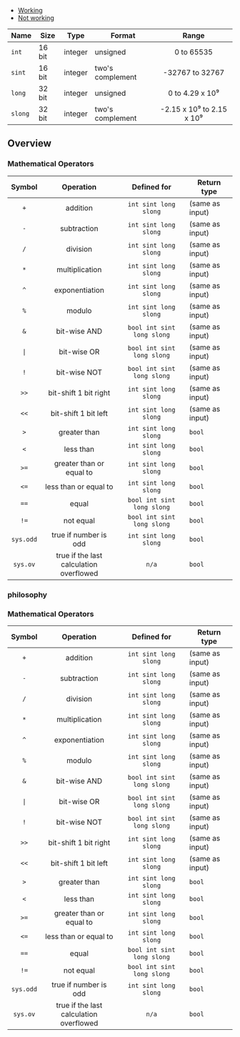 *   [Working ](#overview)
*   [Not working](#philosophy)

| Name | Size | Type | Format | Range |
| ---- | ---- | ---- | ------ | :---: |
| `int` | 16 bit | integer | unsigned | 0 to 65535 |
| `sint` | 16 bit | integer | two's complement | -32767 to 32767 |
| `long` | 32 bit | integer | unsigned | 0 to 4.29 x 10⁹ |
| `slong` | 32 bit | integer | two's complement| -2.15 x 10⁹ to 2.15 x 10⁹ |

<h2 id="overview">Overview</h2>

### Mathematical Operators
| Symbol | Operation | Defined for | Return type |
| :----: | :-------: | :---------: | ----------- |
| `+` | addition | `int sint long slong` | (same as input) |
| `-` | subtraction | `int sint long slong` | (same as input) |
| `/` | division | `int sint long slong` | (same as input) |
| `*` | multiplication | `int sint long slong` | (same as input) |
| `^` | exponentiation | `int sint long slong` | (same as input) |
| `%` | modulo | `int sint long slong` | (same as input) |
| `&` | bit-wise AND | `bool int sint long slong` | (same as input) |
| `\|` | bit-wise OR | `bool int sint long slong` | (same as input) |
| `!` | bit-wise NOT | `bool int sint long slong` | (same as input) |
| `>>` |  bit-shift 1 bit right | `int sint long slong` | (same as input) |
| `<<` |  bit-shift 1 bit left | `int sint long slong` | (same as input) |
| `>` | greater than | `int sint long slong` | `bool` |
| `<` | less than | `int sint long slong` | `bool` |
| `>=` |  greater than or equal to | `int sint long slong` | `bool` |
| `<=` |  less than or equal to | `int sint long slong` | `bool` |
| `==` |  equal | `bool int sint long slong` | `bool` |
| `!=` |  not equal | `bool int sint long slong` | `bool` |
| `sys.odd` | true if number is odd | `int sint long slong` | `bool` |
| `sys.ov` | true if the last calculation<br> overflowed | `n/a` | `bool` |

### philosophy


### Mathematical Operators
| Symbol | Operation | Defined for | Return type |
| :----: | :-------: | :---------: | ----------- |
| `+` | addition | `int sint long slong` | (same as input) |
| `-` | subtraction | `int sint long slong` | (same as input) |
| `/` | division | `int sint long slong` | (same as input) |
| `*` | multiplication | `int sint long slong` | (same as input) |
| `^` | exponentiation | `int sint long slong` | (same as input) |
| `%` | modulo | `int sint long slong` | (same as input) |
| `&` | bit-wise AND | `bool int sint long slong` | (same as input) |
| `\|` | bit-wise OR | `bool int sint long slong` | (same as input) |
| `!` | bit-wise NOT | `bool int sint long slong` | (same as input) |
| `>>` |  bit-shift 1 bit right | `int sint long slong` | (same as input) |
| `<<` |  bit-shift 1 bit left | `int sint long slong` | (same as input) |
| `>` | greater than | `int sint long slong` | `bool` |
| `<` | less than | `int sint long slong` | `bool` |
| `>=` |  greater than or equal to | `int sint long slong` | `bool` |
| `<=` |  less than or equal to | `int sint long slong` | `bool` |
| `==` |  equal | `bool int sint long slong` | `bool` |
| `!=` |  not equal | `bool int sint long slong` | `bool` |
| `sys.odd` | true if number is odd | `int sint long slong` | `bool` |
| `sys.ov` | true if the last calculation<br> overflowed | `n/a` | `bool` |
